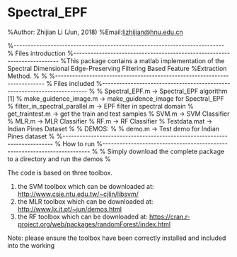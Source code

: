 # Spectral_EPF
%Author: Zhijian Li (Jun, 2018)
%Email:lizhijian@hnu.edu.cn

%--------------------------------------------------------------------------
%   Files introduction
%-------------------------------------------------------------------------
%This package contains a matlab implementation of the Spectral Dimensional Edge-Preserving Filtering Based Feature %Extraction Method.
%
%
%--------------------------------------------------------------------------
%   Files included
%-------------------------------------------------------------------------
%
%  Spectral_EPF.m   -> Spectral_EPF algorithm [1]
%  make_guidence_image.m    -> make_guidence_image for Spectral_EPF
%  filter_in_spectral_parallel.m  -> EPF filter in spectral domain
%  get_traintest.m  -> get the train and test samples
%  SVM.m -> SVM Classifier
%  MLR.m    -> MLR Classifier
%  RF.m    -> RF Classifier
%  Testdata.mat -> Indian Pines Dataset
%
%  DEMOS:
%
%  demo.m             -> Test demo for Indian Pines dataset
%
%--------------------------------------------------------------------------
%    How to run
%-------------------------------------------------------------------------
%
%  Simply download the complete package to a directory and run the demos
%

The code is based on three toolbox.
1) the SVM toolbox which can be downloaded at: http://www.csie.ntu.edu.tw/~cjlin/libsvm/
2) the MLR toolbox which can be downloaded at: http://www.lx.it.pt/~jun/demos.html
3) the RF toolbox which can be downloaded at: https://cran.r-project.org/web/packages/randomForest/index.html

Note: please ensure the toolbox have been correctly installed and included into the working 
